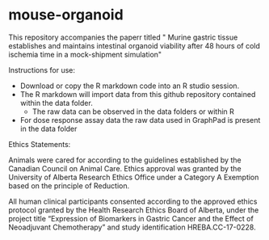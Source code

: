 # mouse-organoid

This repository accompanies the paperr titled "	Murine gastric tissue establishes and maintains intestinal organoid viability after 48 hours of cold ischemia time in a mock-shipment simulation"

Instructions for use:

- Download or copy the R markdown code into an R studio session. 
- The R markdown will import data from this github repository contained within the data folder. 
    - The raw data can be observed in the data folders or within R
- For dose response assay data the raw data used in GraphPad is present in the data folder 

Ethics Statements:

Animals were cared for according to the guidelines established by the Canadian Council on Animal Care. Ethics approval was granted by the University of Alberta Research Ethics Office under a Category A Exemption based on the principle of Reduction.

All human clinical participants consented according to the approved ethics protocol granted by the Health Research Ethics Board of Alberta, under the project title “Expression of Biomarkers in Gastric Cancer and the Effect of Neoadjuvant Chemotherapy” and study identification HREBA.CC-17-0228.

